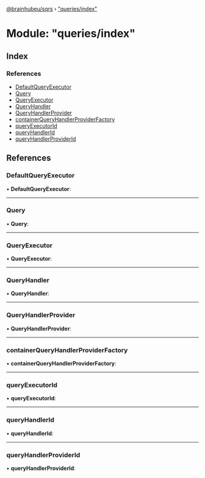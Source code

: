 [@brainhubeu/sqrs](../README.md) › ["queries/index"](_queries_index_.md)

# Module: "queries/index"

## Index

### References

* [DefaultQueryExecutor](_queries_index_.md#defaultqueryexecutor)
* [Query](_queries_index_.md#query)
* [QueryExecutor](_queries_index_.md#queryexecutor)
* [QueryHandler](_queries_index_.md#queryhandler)
* [QueryHandlerProvider](_queries_index_.md#queryhandlerprovider)
* [containerQueryHandlerProviderFactory](_queries_index_.md#containerqueryhandlerproviderfactory)
* [queryExecutorId](_queries_index_.md#queryexecutorid)
* [queryHandlerId](_queries_index_.md#queryhandlerid)
* [queryHandlerProviderId](_queries_index_.md#queryhandlerproviderid)

## References

###  DefaultQueryExecutor

• **DefaultQueryExecutor**:

___

###  Query

• **Query**:

___

###  QueryExecutor

• **QueryExecutor**:

___

###  QueryHandler

• **QueryHandler**:

___

###  QueryHandlerProvider

• **QueryHandlerProvider**:

___

###  containerQueryHandlerProviderFactory

• **containerQueryHandlerProviderFactory**:

___

###  queryExecutorId

• **queryExecutorId**:

___

###  queryHandlerId

• **queryHandlerId**:

___

###  queryHandlerProviderId

• **queryHandlerProviderId**:
